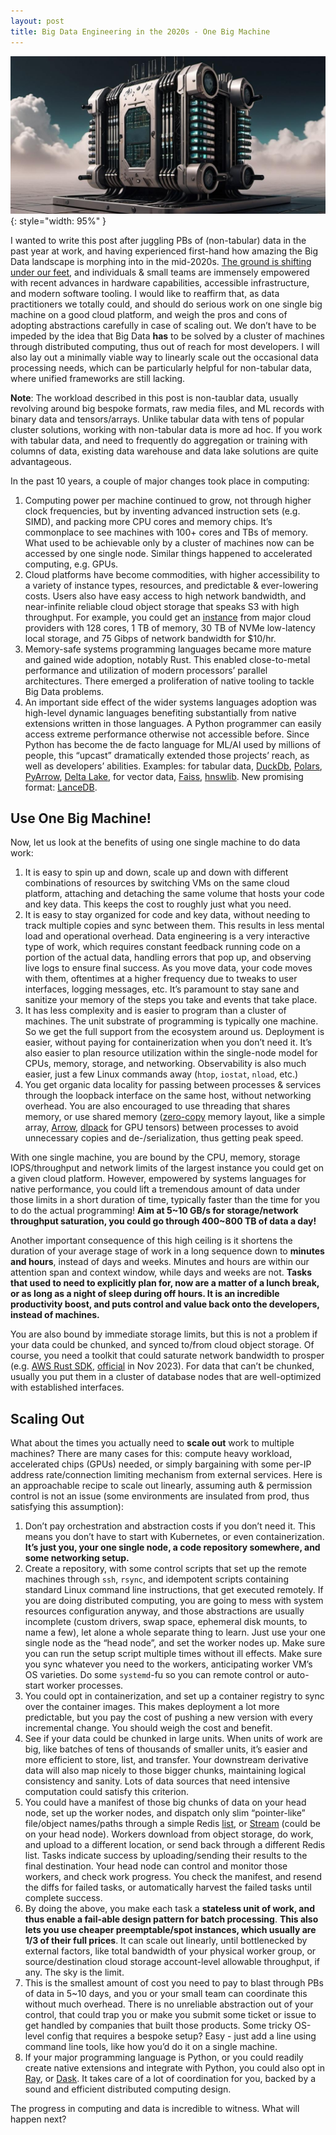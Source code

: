 ```yaml
---
layout: post
title: Big Data Engineering in the 2020s - One Big Machine
---
```


![img](/public/imgs/one-big-machine.png){: style="width: 95%" }

I wanted to write this post after juggling PBs of (non-tabular) data in the past year at work, and having experienced first-hand how amazing the Big Data landscape is morphing into in the mid-2020s. [The ground is shifting under our feet](https://wesmckinney.com/blog/looking-back-15-years/), and individuals & small teams are immensely empowered with recent advances in hardware capabilities, accessible infrastructure, and modern software tooling. I would like to reaffirm that, as data practitioners we totally could, and should do serious work on one single big machine on a good cloud platform, and weigh the pros and cons of adopting abstractions carefully in case of scaling out. We don’t have to be impeded by the idea that Big Data **has** to be solved by a cluster of machines through distributed computing, thus out of reach for most developers. I will also lay out a minimally viable way to linearly scale out the occasional data processing needs, which can be particularly helpful for non-tabular data, where unified frameworks are still lacking.

**Note**: The workload described in this post is non-taublar data, usually revolving around big bespoke formats, raw media files, and ML records with binary data and tensors/arrays. Unlike tabular data with tens of popular cluster solutions, working with non-tabular data is more ad hoc. If you work with tabular data, and need to frequently do aggregation or training with columns of data, existing data warehouse and data lake solutions are quite advantageous.

In the past 10 years, a couple of major changes took place in computing:

1. Computing power per machine continued to grow, not through higher clock frequencies, but by inventing advanced instruction sets (e.g. SIMD), and packing more CPU cores and memory chips. It’s commonplace to see machines with 100+ cores and TBs of memory. What used to be achievable only by a cluster of machines now can be accessed by one single node. Similar things happened to accelerated computing, e.g. GPUs.
2. Cloud platforms have become commodities, with higher accessibility to a variety of instance types, resources, and predictable & ever-lowering costs. Users also have easy access to high network bandwidth, and near-infinite reliable cloud object storage that speaks S3 with high throughput. For example, you could get an [instance](https://instances.vantage.sh/aws/ec2/i4i.32xlarge) from major cloud providers with 128 cores, 1 TB of memory, 30 TB of NVMe low-latency local storage, and 75 Gibps of network bandwidth for $10/hr.
3. Memory-safe systems programming languages became more mature and gained wide adoption, notably Rust. This enabled close-to-metal performance and utilization of modern processors’ parallel architectures. There emerged a proliferation of native tooling to tackle Big Data problems.
4. An important side effect of the wider systems languages adoption was high-level dynamic languages benefiting substantially from native extensions written in those languages. A Python programmer can easily access extreme performance otherwise not accessible before. Since Python has become the de facto language for ML/AI used by millions of people, this “upcast” dramatically extended those projects’ reach, as well as developers’ abilities. Examples: for tabular data, [DuckDb](https://duckdb.org/), [Polars](https://pola.rs/), [PyArrow](https://arrow.apache.org/docs/python/index.html), [Delta Lake](https://delta-io.github.io/delta-rs/), for vector data, [Faiss](https://github.com/facebookresearch/faiss), [hnswlib](https://github.com/nmslib/hnswlib). New promising format: [LanceDB](https://lancedb.github.io/lancedb/).

<!--more-->

## Use One Big Machine!

Now, let us look at the benefits of using one single machine to do data work:

1. It is easy to spin up and down, scale up and down with different combinations of resources by switching VMs on the same cloud platform, attaching and detaching the same volume that hosts your code and key data. This keeps the cost to roughly just what you need.
2. It is easy to stay organized for code and key data, without needing to track multiple copies and sync between them. This results in less mental load and operational overhead. Data engineering is a very interactive type of work, which requires constant feedback running code on a portion of the actual data, handling errors that pop up, and observing live logs to ensure final success. As you move data, your code moves with them, oftentimes at a higher frequency due to tweaks to user interfaces, logging messages, etc. It’s paramount to stay sane and sanitize your memory of the steps you take and events that take place.
3. It has less complexity and is easier to program than a cluster of machines. The unit substrate of programming is typically one machine. So we get the full support from the ecosystem around us. Deployment is easier, without paying for containerization when you don’t need it. It’s also easier to plan resource utilization within the single-node model for CPUs, memory, storage, and networking. Observability is also much easier, just a few Linux commands away (`htop`, `iostat`, `nload`, etc.)
4. You get organic data locality for passing between processes & services through the loopback interface on the same host, without networking overhead. You are also encouraged to use threading that shares memory, or use shared memory ([zero-copy](https://arrow.apache.org/blog/2017/10/15/fast-python-serialization-with-ray-and-arrow/) memory layout, like a simple array, [Arrow](https://arrow.apache.org/), [dlpack](https://dmlc.github.io/dlpack/latest/) for GPU tensors) between processes to avoid unnecessary copies and de-/serialization, thus getting peak speed.

With one single machine, you are bound by the CPU, memory, storage IOPS/throughput and network limits of the largest instance you could get on a given cloud platform. However, empowered by systems languages for native performance, you could lift a tremendous amount of data under those limits in a short duration of time, typically faster than the time for you to do the actual programming! **Aim at 5~10 GB/s for storage/network throughput saturation, you could go through 400~800 TB of data a day!**

Another important consequence of this high ceiling is it shortens the duration of your average stage of work in a long sequence down to **minutes and hours**, instead of days and weeks. Minutes and hours are within our attention span and context window, while days and weeks are not. **Tasks that used to need to explicitly plan for, now are a matter of a lunch break, or as long as a night of sleep during off hours. It is an incredible productivity boost, and puts control and value back onto the developers, instead of machines.**

You are also bound by immediate storage limits, but this is not a problem if your data could be chunked, and synced to/from cloud object storage. Of course, you need a toolkit that could saturate network bandwidth to prosper (e.g. [AWS Rust SDK](https://aws.amazon.com/sdk-for-rust/), [official](https://aws.amazon.com/blogs/developer/announcing-general-availability-of-the-aws-sdk-for-rust/) in Nov 2023). For data that can’t be chunked, usually you put them in a cluster of database nodes that are well-optimized with established interfaces.

## Scaling Out

What about the times you actually need to **scale out** work to multiple machines? There are many cases for this: compute heavy workload, accelerated chips (GPUs) needed, or simply bargaining with some per-IP address rate/connection limiting mechanism from external services. Here is an approachable recipe to scale out linearly, assuming auth & permission control is not an issue (some environments are insulated from prod, thus satisfying this assumption):

1. Don’t pay orchestration and abstraction costs if you don’t need it. This means you don’t have to start with Kubernetes, or even containerization. **It’s just you, your one single node, a code repository somewhere, and some networking setup.**
2. Create a repository, with some control scripts that set up the remote machines through `ssh`, `rsync`, and idempotent scripts containing standard Linux command line instructions, that get executed remotely. If you are doing distributed computing, you are going to mess with system resources configuration anyway, and those abstractions are usually incomplete (custom drivers, swap space, ephemeral disk mounts, to name a few), let alone a whole separate thing to learn. Just use your one single node as the “head node”, and set the worker nodes up. Make sure you can run the setup script multiple times without ill effects. Make sure you sync whatever you need to the workers, anticipating worker VM’s OS varieties. Do some `systemd`-fu so you can remote control or auto-start worker processes.
3. You could opt in containerization, and set up a container registry to sync over the container images. This makes deployment a lot more predictable, but you pay the cost of pushing a new version with every incremental change. You should weigh the cost and benefit.
4. See if your data could be chunked in large units. When units of work are big, like batches of tens of thousands of smaller units, it’s easier and more efficient to store, list, and transfer. Your downstream derivative data will also map nicely to those bigger chunks, maintaining logical consistency and sanity. Lots of data sources that need intensive computation could satisfy this criterion.
5. You could have a manifest of those big chunks of data on your head node, set up the worker nodes, and dispatch only slim “pointer-like” file/object names/paths through a simple Redis [list](https://redis.io/docs/latest/develop/data-types/lists/), or [Stream](https://redis.io/docs/latest/develop/data-types/streams/) (could be on your head node). Workers download from object storage, do work, and upload to a different location, or send back through a different Redis list. Tasks indicate success by uploading/sending their results to the final destination. Your head node can control and monitor those workers, and check work progress. You check the manifest, and resend the diffs for failed tasks, or automatically harvest the failed tasks until complete success.
6. By doing the above, you make each task a **stateless unit of work, and thus enable a fail-able design pattern for batch processing**. **This also lets you use cheaper preemptable/spot instances, which usually are 1/3 of their full prices**. It can scale out linearly, until bottlenecked by external factors, like total bandwidth of your physical worker group, or source/destination cloud storage account-level allowable throughput, if any. The sky is the limit.
7. This is the smallest amount of cost you need to pay to blast through PBs of data in 5~10 days, and you or your small team can coordinate this without much overhead. There is no unreliable abstraction out of your control, that could trap you or make you submit some ticket or issue to get handled by companies that built those products. Some tricky OS-level config that requires a bespoke setup? Easy - just add a line using command line tools, like how you’d do it on a single machine.
8. If your major programming language is Python, or you could readily create native extensions and integrate with Python, you could also opt in [Ray](https://www.ray.io/), or [Dask](https://www.dask.org/). It takes care of a lot of coordination for you, backed by a sound and efficient distributed computing design.

The progress in computing and data is incredible to witness. What will happen next?
